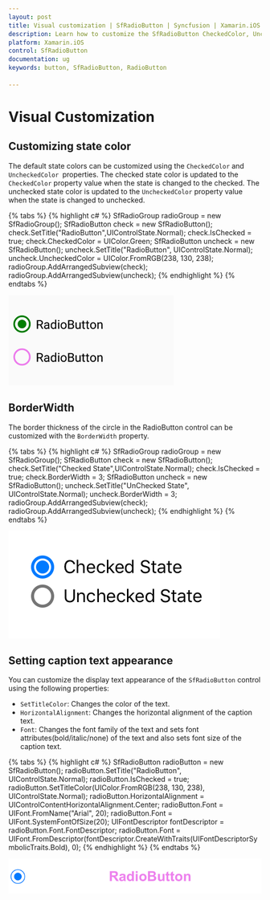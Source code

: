 ```yaml
---
layout: post
title: Visual customization | SfRadioButton | Syncfusion | Xamarin.iOS 
description: Learn how to customize the SfRadioButton CheckedColor, UncheckedColor, BorderWidth, and Text in Xamarin.iOS.
platform: Xamarin.iOS
control: SfRadioButton
documentation: ug 
keywords: button, SfRadioButton, RadioButton

---
```



# Visual Customization

## Customizing state color
The default state colors can be customized using the `CheckedColor` and `UncheckedColor `properties. The checked state color is updated to the `CheckedColor` property value when the state is changed to the checked. The unchecked state color is updated to the `UncheckedColor` property value when the state is changed to unchecked.

{% tabs %}
{% highlight c# %}
SfRadioGroup radioGroup = new SfRadioGroup();
SfRadioButton check = new SfRadioButton();
check.SetTitle("RadioButton",UIControlState.Normal);
check.IsChecked = true;
check.CheckedColor = UIColor.Green;
SfRadioButton uncheck = new SfRadioButton();
uncheck.SetTitle("RadioButton", UIControlState.Normal);
uncheck.UncheckedColor = UIColor.FromRGB(238, 130, 238);
radioGroup.AddArrangedSubview(check);
radioGroup.AddArrangedSubview(uncheck);
{% endhighlight %}
{% endtabs %}

![CheckedColor and UncheckedColor in RadioButton](Images/StateColor.png)

## BorderWidth
The border thickness of the circle in the RadioButton control can be customized with the `BorderWidth` property.  

{% tabs %}
{% highlight c# %}
SfRadioGroup radioGroup = new SfRadioGroup();
SfRadioButton check = new SfRadioButton();
check.SetTitle("Checked State",UIControlState.Normal);
check.IsChecked = true;
check.BorderWidth = 3;
SfRadioButton uncheck = new SfRadioButton();
uncheck.SetTitle("UnChecked State", UIControlState.Normal);
uncheck.BorderWidth = 3;
radioGroup.AddArrangedSubview(check);
radioGroup.AddArrangedSubview(uncheck);
{% endhighlight %}
{% endtabs %}

![RadioButton BorderWidth](Images/BorderWidth.png)

## Setting caption text appearance 

You can customize the display text appearance of the `SfRadioButton` control using the following properties:

* `SetTitleColor`: Changes the color of the text.
* `HorizontalAlignment`: Changes the horizontal alignment of the caption text.
* `Font`: Changes the font family of the text and sets font attributes(bold/italic/none) of the text and also sets font size of the caption text.

{% tabs %}
{% highlight c# %}
SfRadioButton radioButton = new SfRadioButton();
radioButton.SetTitle("RadioButton", UIControlState.Normal);
radioButton.IsChecked = true;
radioButton.SetTitleColor(UIColor.FromRGB(238, 130, 238), UIControlState.Normal);
radioButton.HorizontalAlignment = UIControlContentHorizontalAlignment.Center;
radioButton.Font = UIFont.FromName("Arial", 20);
radioButton.Font = UIFont.SystemFontOfSize(20);
UIFontDescriptor fontDescriptor = radioButton.Font.FontDescriptor;
radioButton.Font = UIFont.FromDescriptor(fontDescriptor.CreateWithTraits(UIFontDescriptorSymbolicTraits.Bold), 0);
{% endhighlight %}
{% endtabs %}

![RadioButton TextAppereance](Images/CaptionAppereance.png)
